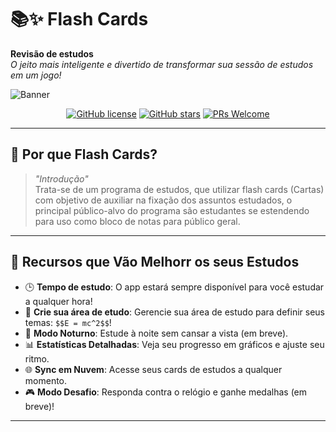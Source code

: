 # 📚✨ Flash Cards

**Revisão de estudos**  
*O jeito mais inteligente e divertido de transformar sua sessão de estudos em um jogo!*

![Banner](https://via.placeholder.com/1200x400?text=Flash+Cards+🚀+Estude+com+Paixão,+Lembre+com+Facilidade!)

<div align="center">
  
[![GitHub license](https://img.shields.io/github/license/wendell-cavalcante/ProjetoIntegrador?color=blue)](https://github.com/wendell-cavalcante/ProjetoIntegrador)
[![GitHub stars](https://img.shields.io/github/stars/wendell-cavalcante/ProjetoIntegrador?style=social)](https://github.com/wendell-cavalcante/ProjetoIntegrador/stargazers)
[![PRs Welcome](https://img.shields.io/badge/PRs-bem-vindos!-green)](https://github.com/wendell-cavalcante/ProjetoIntegrador/pulls)

</div>

---

## 🎯 **Por que Flash Cards?**
> *"Introdução"*  
Trata-se de um programa de estudos, que utilizar flash cards (Cartas) com objetivo de auxiliar na fixação dos assuntos estudados, o principal público-alvo do programa são estudantes se estendendo para uso como bloco de notas para público geral.

---

## 🚀 **Recursos que Vão Melhorr os seus Estudos**

- 🕒 **Tempo de estudo**: O app estará sempre disponível para você estudar a qualquer hora!
- 📝 **Crie sua área de etudo**: Gerencie sua área de estudo para definir seus temas: `$$E = mc^2$$`!
- 🌙 **Modo Noturno**: Estude à noite sem cansar a vista (em breve).
- 📊 **Estatísticas Detalhadas**: Veja seu progresso em gráficos e ajuste seu ritmo.
- 🌐 **Sync em Nuvem**: Acesse seus cards de estudos a qualquer momento.
- 🎮 **Modo Desafio**: Responda contra o relógio e ganhe medalhas (em breve)!

---

